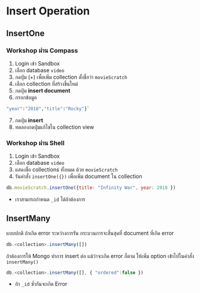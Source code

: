 
# Insert Operation

## InsertOne

### Workshop ผ่าน Compass
1. Login เข้า Sandbox 
2. เลือก database `video`
3. กดปุ่ม (+) เพื่อเพิ่ม collection ตั้งชื่อว่า `movieScratch`
4. เลือก collection ที่สร้างขึ้นใหม่
5. กดปุ่ม **insert document**
6. กรอกข้อมูล

```bash
"year":"2018","title":"Rocky"}`
```

7. กดปุ่ม **insert**
8. ทดลองกดปุ่มแก้ไขใน collection view

### Workshop ผ่าน Shell
1. Login เข้า Sandbox
2. เลือก database `video`
3. แสดงชื่อ collections ทั้งหมด ด้วย `movieScratch`
4. รันคำสั่ง `insertOne({})` เพื่อเพิ่ม document ใน collection

```js
db.movieScratch.insertOne({title: "Infinity War", year: 2018 })
```

- เราสามารถกำหนด `_id` ได้ถ้าต้องการ

## InsertMany

แบบปกติ ถ้าเกิด error ระหว่างการรัน กระบวนการจะสิ้นสุดที่ document ที่เกิด error

```js
db.<collection>.insertMany([])
```

ถ้าต้องการให้ Mongo ทำการ insert ต่อ แม้ว่าจะเกิด error ก็ตาม ให้เพิ่ม option เข้าไปในคำสั่ง `insertMany()`

```js
db.<collection>.insertMany([], { "ordered":false })
```

- ถ้า `_id` ซ้ำกันจะเกิด Error